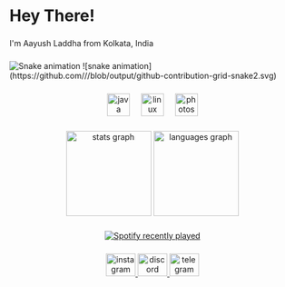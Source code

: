 <h1 align="left">Hey There!</h1>

###

<p align="left">I'm Aayush Laddha from Kolkata, India</p>

###

<img src="https://raw.githubusercontent.com/eags-aayush/eags-aayush/output/snake.svg" alt="Snake animation" />
![snake animation](https://github.com/<seu user name>/<seu user name>/blob/output/github-contribution-grid-snake2.svg)


###

<div align="center">
  <img src="https://cdn.jsdelivr.net/gh/devicons/devicon/icons/java/java-original.svg" height="40" alt="java logo"  />
  <img width="12" />
  <img src="https://skillicons.dev/icons?i=linux" height="40" alt="linux logo"  />
  <img width="12" />
  <img src="https://cdn.simpleicons.org/adobephotoshop/31A8FF" height="40" alt="photoshop logo"  />
</div>

###

<div align="center">
  <img src="https://github-readme-stats.vercel.app/api?username=eags-aayush&hide_title=false&hide_rank=false&show_icons=true&include_all_commits=true&count_private=true&disable_animations=false&theme=dracula&locale=en&hide_border=false&order=1" height="150" alt="stats graph"  />
  <img src="https://github-readme-stats.vercel.app/api/top-langs?username=eags-aayush&locale=en&hide_title=false&layout=compact&card_width=320&langs_count=5&theme=dracula&hide_border=false&order=2" height="150" alt="languages graph"  />
</div>

###

<div align="center">
  <a href="https://open.spotify.com/user/31ksdcodi4k4jahbhxdx7icbsngy">
    <img src="https://spotify-recently-played-readme.vercel.app/api?user=31ksdcodi4k4jahbhxdx7icbsngy&count=3&unique=true" alt="Spotify recently played"  />
  </a>
</div>

###

<div align="center">
  <a href="https://www.instagram.com/eags.aayush/" target="_blank">
    <img src="https://raw.githubusercontent.com/maurodesouza/profile-readme-generator/master/src/assets/icons/social/instagram/default.svg" width="52" height="40" alt="instagram logo"  />
  </a>
  <a href="https://discord.com/user/1170648489936564305" target="_blank">
    <img src="https://raw.githubusercontent.com/maurodesouza/profile-readme-generator/master/src/assets/icons/social/discord/default.svg" width="52" height="40" alt="discord logo"  />
  </a>
  <img src="https://raw.githubusercontent.com/maurodesouza/profile-readme-generator/master/src/assets/icons/social/telegram/default.svg" width="52" height="40" alt="telegram logo"  />
</div>

###
